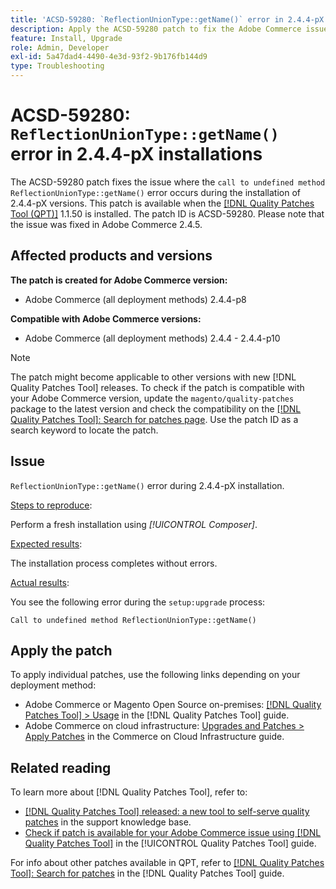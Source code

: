 ```yaml
---
title: 'ACSD-59280: `ReflectionUnionType::getName()` error in 2.4.4-pX installations'
description: Apply the ACSD-59280 patch to fix the Adobe Commerce issue where the `call to undefined method ReflectionUnionType::getName()` error occurs during the installation of 2.4.4-pX versions.
feature: Install, Upgrade
role: Admin, Developer
exl-id: 5a47dad4-4490-4e3d-93f2-9b176fb144d9
type: Troubleshooting
---
```

# ACSD-59280: `ReflectionUnionType::getName()` error in 2.4.4-pX installations

The ACSD-59280 patch fixes the issue where the `call to undefined method ReflectionUnionType::getName()` error occurs during the installation of 2.4.4-pX versions. This patch is available when the [[!DNL Quality Patches Tool (QPT)]](https://experienceleague.adobe.com/en/docs/commerce-operations/tools/quality-patches-tool/quality-patches-tool-to-self-serve-quality-patches) 1.1.50 is installed. The patch ID is ACSD-59280. Please note that the issue was fixed in Adobe Commerce 2.4.5.

## Affected products and versions

**The patch is created for Adobe Commerce version:**

* Adobe Commerce (all deployment methods) 2.4.4-p8

**Compatible with Adobe Commerce versions:**

* Adobe Commerce (all deployment methods) 2.4.4 - 2.4.4-p10

>[!NOTE]
>
>The patch might become applicable to other versions with new [!DNL Quality Patches Tool] releases. To check if the patch is compatible with your Adobe Commerce version, update the `magento/quality-patches` package to the latest version and check the compatibility on the [[!DNL Quality Patches Tool]: Search for patches page](https://experienceleague.adobe.com/tools/commerce-quality-patches/index.html). Use the patch ID as a search keyword to locate the patch.

## Issue

`ReflectionUnionType::getName()` error during 2.4.4-pX installation.

<u>Steps to reproduce</u>:

Perform a fresh installation using *[!UICONTROL Composer]*.

<u>Expected results</u>:

The installation process completes without errors.

<u>Actual results</u>:

You see the following error during the `setup:upgrade` process:

`Call to undefined method ReflectionUnionType::getName()`

## Apply the patch

To apply individual patches, use the following links depending on your deployment method:

* Adobe Commerce or Magento Open Source on-premises: [[!DNL Quality Patches Tool] > Usage](/help/tools/quality-patches-tool/usage.md) in the [!DNL Quality Patches Tool] guide.
* Adobe Commerce on cloud infrastructure: [Upgrades and Patches > Apply Patches](https://experienceleague.adobe.com/docs/commerce-cloud-service/user-guide/develop/upgrade/apply-patches.html) in the Commerce on Cloud Infrastructure guide.

## Related reading

To learn more about [!DNL Quality Patches Tool], refer to:

* [[!DNL Quality Patches Tool] released: a new tool to self-serve quality patches](https://experienceleague.adobe.com/en/docs/commerce-operations/tools/quality-patches-tool/quality-patches-tool-to-self-serve-quality-patches) in the support knowledge base.
* [Check if patch is available for your Adobe Commerce issue using [!DNL Quality Patches Tool]](/help/tools/quality-patches-tool/patches-available-in-qpt/check-patch-for-magento-issue-with-magento-quality-patches.md) in the [!UICONTROL Quality Patches Tool] guide.


For info about other patches available in QPT, refer to [[!DNL Quality Patches Tool]: Search for patches](https://experienceleague.adobe.com/tools/commerce-quality-patches/index.html) in the [!DNL Quality Patches Tool] guide.
